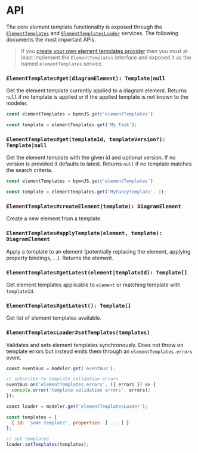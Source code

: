 # API

The core element template functionality is exposed through the [`ElementTemplates`](https://github.com/bpmn-io/bpmn-js-properties-panel/blob/master/src/provider/cloud-element-templates/ElementTemplates.js) and [`ElementTemplatesLoader`](https://github.com/bpmn-io/bpmn-js-properties-panel/blob/master/src/provider/cloud-element-templates/ElementTemplatesLoader.js) services. The following documents the most important APIs. 

> If you [create your own element templates provider](https://github.com/bpmn-io/element-templates/blob/main/docs/CREATE_ELEMENT_TEMPLATE_PROVIDER.md) then you must at least implement the `ElementTemplates` interface and exposed it as the named `elementTemplates` service.

### `ElementTemplates#get(diagramElement): Template|null`

Get the element template currently applied to a diagram element. Returns `null` if no template is applied or if the applied template is not known to the modeler.

```javascript
const elementTemplates = bpmnJS.get('elementTemplates')

const template = elementTemplates.get('My_Task');
```

### `ElementTemplates#get(templateId, templateVersion?): Template|null`

Get the element template with the given id and optional version. If no version is provided it defaults to latest. Returns `null` if no template matches the search criteria.

```javascript
const elementTemplates = bpmnJS.get('elementTemplates')

const template = elementTemplates.get('MyFancyTemplate', 1);
```

### `ElementTemplates#createElement(template): DiagramElement`

Create a new element from a template.

### `ElementTemplates#applyTemplate(element, template): DiagramElement`

Apply a template to an element (potentially replacing the element, applying property bindings, ...). Returns the element.

### `ElementTemplates#getLatest(element|templateId): Template[]`

Get element templates applicable to `element` or matching template with `templateId`.

### `ElementTemplates#getLatest(): Template[]`

Get list of element templates available.

### `ElementTemplatesLoader#setTemplates(templates)`

Validates and sets element templates synchronously. Does not throw on template errors but instead emits them through an `elementTemplates.errors` event.

```javascript
const eventBus = modeler.get('eventBus');

// subscribe to template validation errors
eventBus.on('elementTemplates.errors', ({ errors }) => {
  console.error('template validation errors', errors);
});

const loader = modeler.get('elementTemplatesLoader');

const templates = [
  { id: 'some template', properties: [ ... ] }
];

// set templates
loader.setTemplates(templates);
```
